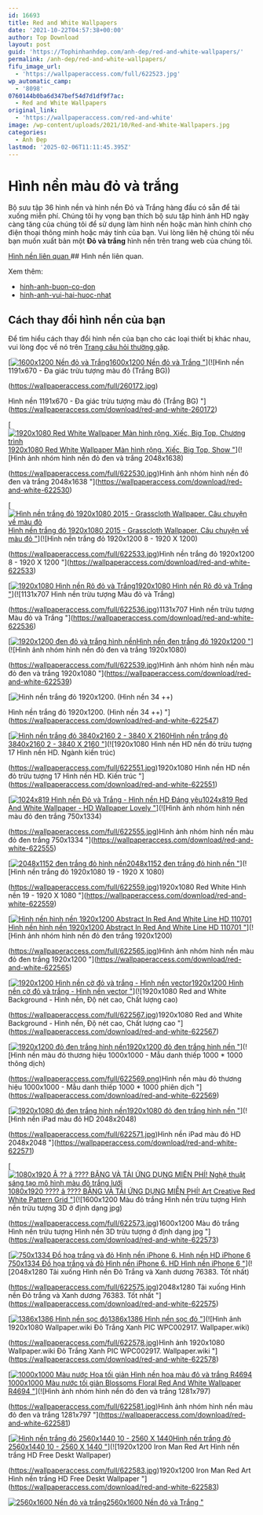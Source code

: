 ```yaml
---
id: 16693
title: Red and White Wallpapers
date: '2021-10-22T04:57:38+00:00'
author: Top Download
layout: post
guid: 'https://Tophinhanhdep.com/anh-dep/red-and-white-wallpapers/'
permalink: /anh-dep/red-and-white-wallpapers/
fifu_image_url:
  - 'https://wallpaperaccess.com/full/622523.jpg'
wp_automatic_camp:
  - '8098'
0760144b0ba6d347bef54d7d1df9f7ac:
  - Red and White Wallpapers
original_link:
  - 'https://wallpaperaccess.com/red-and-white'
image: /wp-content/uploads/2021/10/Red-and-White-Wallpapers.jpg
categories:
  - Ảnh Đẹp
lastmod: '2025-02-06T11:11:45.395Z'
---
```

# Hình nền màu đỏ và trắng

Bộ sưu tập 36 hình nền và hình nền Đỏ và Trắng hàng đầu có sẵn để tải xuống miễn phí. Chúng tôi hy vọng bạn thích bộ sưu tập hình ảnh HD ngày càng tăng của chúng tôi để sử dụng làm hình nền hoặc màn hình chính cho điện thoại thông minh hoặc máy tính của bạn. Vui lòng liên hệ chúng tôi nếu bạn muốn xuất bản một **Đỏ và trắng** hình nền trên trang web của chúng tôi.

[Hình nền liên quan ](#related) ## Hình nền liên quan.

   
 Xem thêm:

   
- [hinh-anh-buon-co-don](https://tophinhanhdep.com/hinh-anh-buon/hinh-anh-buon-co-don/)
- [hinh-anh-vui-hai-huoc-nhat](https://tophinhanhdep.com/anh-hai-huoc/hinh-anh-vui-hai-huoc-nhat/)

 ## Cách thay đổi hình nền của bạn

Để tìm hiểu cách thay đổi hình nền của bạn cho các loại thiết bị khác nhau, vui lòng đọc về nó trên [Trang câu hỏi thường gặp](https://tophinhanhdep.com/faq/).

  
[[![1600x1200 Nền đỏ và Trắng](https://wallpaperaccess.com/full/622523.jpg)1600x1200 Nền đỏ và Trắng "](https://wallpaperaccess.com/download/red-and-white-622523)](![Hình nền 1191x670 - Đa giác trừu tượng màu đỏ (Trắng BG))

(https://wallpaperaccess.com/full/260172.jpg)

Hình nền 1191x670 - Đa giác trừu tượng màu đỏ (Trắng BG) "](https://wallpaperaccess.com/download/red-and-white-260172)

[[![1920x1080 Red White Wallpaper Màn hình rộng.  Xiếc, Big Top, Chương trình](https://wallpaperaccess.com/full/622529.jpg)1920x1080 Red White Wallpaper Màn hình rộng. Xiếc, Big Top, Show "](https://wallpaperaccess.com/download/red-and-white-622529)](![Hình ảnh nhóm hình nền đỏ đen và trắng 2048x1638)

(https://wallpaperaccess.com/full/622530.jpg)Hình ảnh nhóm hình nền đỏ đen và trắng 2048x1638 "](https://wallpaperaccess.com/download/red-and-white-622530)

[[![Hình nền trắng đỏ 1920x1080 2015 - Grasscloth Wallpaper.  Câu chuyện về màu đỏ](https://wallpaperaccess.com/full/622532.jpg)Hình nền trắng đỏ 1920x1080 2015 - Grasscloth Wallpaper. Câu chuyện về màu đỏ "](https://wallpaperaccess.com/download/red-and-white-622532)](![Hình nền trắng đỏ 1920x1200 8 - 1920 X 1200)

(https://wallpaperaccess.com/full/622533.jpg)Hình nền trắng đỏ 1920x1200 8 - 1920 X 1200 "](https://wallpaperaccess.com/download/red-and-white-622533)

[[![1920x1080 Hình nền Rô đỏ và Trắng](https://wallpaperaccess.com/full/622534.jpg)1920x1080 Hình nền Rô đỏ và Trắng "](https://wallpaperaccess.com/download/red-and-white-622534)](![1131x707 Hình nền trừu tượng Màu đỏ và Trắng)

(https://wallpaperaccess.com/full/622536.jpg)1131x707 Hình nền trừu tượng Màu đỏ và Trắng "](https://wallpaperaccess.com/download/red-and-white-622536)

[[![1920x1200 đen đỏ và trắng hình nền](https://wallpaperaccess.com/full/622538.jpg)Hình nền đen trắng đỏ 1920x1200 "](https://wallpaperaccess.com/download/red-and-white-622538)](![Hình ảnh nhóm hình nền đỏ đen và trắng 1920x1080)

(https://wallpaperaccess.com/full/622539.jpg)Hình ảnh nhóm hình nền màu đỏ đen và trắng 1920x1080 "](https://wallpaperaccess.com/download/red-and-white-622539)

[![Hình nền trắng đỏ 1920x1200.  (Hình nền 34 ++)](https://wallpaperaccess.com/full/622547.jpg)

Hình nền trắng đỏ 1920x1200. (Hình nền 34 ++) "](https://wallpaperaccess.com/download/red-and-white-622547)

[[![Hình nền trắng đỏ 3840x2160 2 - 3840 X 2160](https://wallpaperaccess.com/full/622548.jpg)Hình nền trắng đỏ 3840x2160 2 - 3840 X 2160 "](https://wallpaperaccess.com/download/red-and-white-622548)](![1920x1080 Hình nền HD nền đỏ trừu tượng 17 Hình nền HD.  Ngành kiến ​​trúc)

(https://wallpaperaccess.com/full/622551.jpg)1920x1080 Hình nền HD nền đỏ trừu tượng 17 Hình nền HD. Kiến trúc "](https://wallpaperaccess.com/download/red-and-white-622551)

[[![1024x819 Hình nền Đỏ và Trắng - Hình nền HD Đáng yêu](https://wallpaperaccess.com/full/622554.jpg)1024x819 Red And White Wallpaper - HD Wallpaper Lovely "](https://wallpaperaccess.com/download/red-and-white-622554)](![Hình ảnh nhóm hình nền màu đỏ đen trắng 750x1334)

(https://wallpaperaccess.com/full/622555.jpg)Hình ảnh nhóm hình nền màu đỏ đen trắng 750x1334 "](https://wallpaperaccess.com/download/red-and-white-622555)

[[![2048x1152 đen trắng đỏ hình nền](https://wallpaperaccess.com/full/622558.jpg)2048x1152 đen trắng đỏ hình nền "](https://wallpaperaccess.com/download/red-and-white-622558)](![Hình nền trắng đỏ 1920x1080 19 - 1920 X 1080)

(https://wallpaperaccess.com/full/622559.jpg)1920x1080 Red White Hình nền 19 - 1920 X 1080 "](https://wallpaperaccess.com/download/red-and-white-622559)

[[![Hình nền hình nền 1920x1200 Abstract In Red And White Line HD 110701](https://wallpaperaccess.com/full/622562.jpg)Hình nền hình nền 1920x1200 Abstract In Red And White Line HD 110701 "](https://wallpaperaccess.com/download/red-and-white-622562)](![Hình ảnh nhóm hình nền đỏ đen trắng 1920x1200)

(https://wallpaperaccess.com/full/622565.jpg)Hình ảnh nhóm hình nền màu đỏ đen trắng 1920x1200 "](https://wallpaperaccess.com/download/red-and-white-622565)

[[![1920x1200 Hình nền cờ đỏ và trắng - Hình nền vector](https://wallpaperaccess.com/full/622566.jpg)1920x1200 Hình nền cờ đỏ và trắng - Hình nền vector "](https://wallpaperaccess.com/download/red-and-white-622566)](![1920x1080 Red and White Background - Hình nền, Độ nét cao, Chất lượng cao)

(https://wallpaperaccess.com/full/622567.jpg)1920x1080 Red and White Background - Hình nền, Độ nét cao, Chất lượng cao "](https://wallpaperaccess.com/download/red-and-white-622567)

[[![1920x1200 đỏ đen trắng hình nền](https://wallpaperaccess.com/full/622568.jpg)1920x1200 đỏ đen trắng hình nền "](https://wallpaperaccess.com/download/red-and-white-622568)](![Hình nền màu đỏ thương hiệu 1000x1000 - Mẫu danh thiếp 1000 * 1000 thông dịch)

(https://wallpaperaccess.com/full/622569.png)Hình nền màu đỏ thương hiệu 1000x1000 - Mẫu danh thiếp 1000 \* 1000 phiên dịch "](https://wallpaperaccess.com/download/red-and-white-622569)

[[![1920x1080 đỏ đen trắng hình nền](https://wallpaperaccess.com/full/622570.jpg)1920x1080 đỏ đen trắng hình nền "](https://wallpaperaccess.com/download/red-and-white-622570)](![Hình nền iPad màu đỏ HD 2048x2048)

(https://wallpaperaccess.com/full/622571.jpg)Hình nền iPad màu đỏ HD 2048x2048 "](https://wallpaperaccess.com/download/red-and-white-622571)

[[![1080x1920 Â ?? â ???? BĂNG VÀ TẢI ỨNG DỤNG MIỄN PHÍ!  Nghệ thuật sáng tạo mô hình màu đỏ trắng lưới](https://wallpaperaccess.com/full/622572.png)1080x1920 ???? â ???? BĂNG VÀ TẢI ỨNG DỤNG MIỄN PHÍ! Art Creative Red White Pattern Grid "](https://wallpaperaccess.com/download/red-and-white-622572)](![1600x1200 Màu đỏ trắng Hình nền trừu tượng Hình nền trừu tượng 3D ở định dạng jpg)

(https://wallpaperaccess.com/full/622573.jpg)1600x1200 Màu đỏ trắng Hình nền trừu tượng Hình nền 3D trừu tượng ở định dạng jpg "](https://wallpaperaccess.com/download/red-and-white-622573)

[[![750x1334 Đồ họa trắng và đỏ Hình nền iPhone 6.  Hình nền HD iPhone 6](https://wallpaperaccess.com/full/622574.jpg)750x1334 Đồ họa trắng và đỏ Hình nền iPhone 6. HD Hình nền iPhone 6 "](https://wallpaperaccess.com/download/red-and-white-622574)](![2048x1280 Tải xuống Hình nền Đỏ Trắng và Xanh dương 76383. Tốt nhất)

(https://wallpaperaccess.com/full/622575.jpg)2048x1280 Tải xuống Hình nền Đỏ trắng và Xanh dương 76383. Tốt nhất "](https://wallpaperaccess.com/download/red-and-white-622575)

[[![1386x1386 Hình nền sọc đỏ](https://wallpaperaccess.com/full/622577.jpg)1386x1386 Hình nền sọc đỏ "](https://wallpaperaccess.com/download/red-and-white-622577)](![Hình ảnh 1920x1080 Wallpaper.wiki Đỏ Trắng Xanh PIC WPC002917.  Wallpaper.wiki)

(https://wallpaperaccess.com/full/622578.jpg)Hình ảnh 1920x1080 Wallpaper.wiki Đỏ Trắng Xanh PIC WPC002917. Wallpaper.wiki "](https://wallpaperaccess.com/download/red-and-white-622578)

[[![1000x1000 Màu nước Hoa tối giản Hình nền hoa màu đỏ và trắng R4694](https://wallpaperaccess.com/full/288596.jpg)1000x1000 Màu nước tối giản Blossoms Floral Red And White Wallpaper R4694 "](https://wallpaperaccess.com/download/red-and-white-288596)](![Hình ảnh nhóm hình nền đỏ đen và trắng 1281x797)

(https://wallpaperaccess.com/full/622581.jpg)Hình ảnh nhóm hình nền màu đỏ đen và trắng 1281x797 "](https://wallpaperaccess.com/download/red-and-white-622581)

[[![Hình nền trắng đỏ 2560x1440 10 - 2560 X 1440](https://wallpaperaccess.com/full/622582.jpg)Hình nền trắng đỏ 2560x1440 10 - 2560 X 1440 "](https://wallpaperaccess.com/download/red-and-white-622582)](![1920x1200 Iron Man Red Art Hình nền trắng HD Free Deskt Wallpaper)

(https://wallpaperaccess.com/full/622583.jpg)1920x1200 Iron Man Red Art Hình nền trắng HD Free Deskt Wallpaper "](https://wallpaperaccess.com/download/red-and-white-622583)

[![2560x1600 Nền đỏ và trắng](https://wallpaperaccess.com/full/622585.jpg)2560x1600 Nền đỏ và Trắng "](https://wallpaperaccess.com/download/red-and-white-622585)
